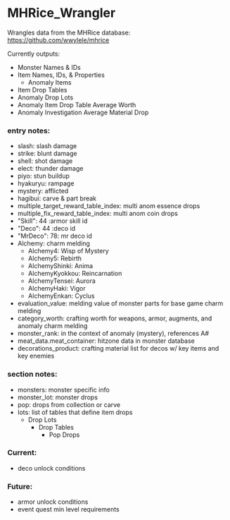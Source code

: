 # MHRice_Wrangler
Wrangles data from the MHRice database: https://github.com/wwylele/mhrice

Currently outputs:
- Monster Names & IDs
- Item Names, IDs, & Properties
  - Anomaly Items
- Item Drop Tables
- Anomaly Drop Lots
- Anomaly Item Drop Table Average Worth
- Anomaly Investigation Average Material Drop

### entry notes:
- slash: slash damage
- strike: blunt damage
- shell: shot damage
- elect: thunder damage
- piyo: stun buildup
- hyakuryu: rampage
- mystery: afflicted
- hagibui: carve & part break
- multiple_target_reward_table_index: multi anom essence drops
- multiple_fix_reward_table_index: multi anom coin drops
- "Skill": 44 :armor skill id
- "Deco": 44 :deco id
- "MrDeco": 78: mr deco id
- Alchemy: charm melding
  - Alchemy4: Wisp of Mystery
  - Alchemy5: Rebirth
  - AlchemyShinki: Anima
  - AlchemyKyokkou: Reincarnation
  - AlchemyTensei: Aurora
  - AlchemyHaki: Vigor
  - AlchemyEnkan: Cyclus
- evaluation_value: melding value of monster parts for base game charm melding
- category_worth: crafting worth for weapons, armor, augments, and anomaly charm melding
- monster_rank: in the context of anomaly (mystery), references A#
- meat_data.meat_container: hitzone data in monster database
- decorations_product: crafting material list for decos w/ key items and key enemies

### section notes:
- monsters: monster specific info
- monster_lot: monster drops
- pop: drops from collection or carve
- lots: list of tables that define item drops
  - Drop Lots
    - Drop Tables
      - Pop Drops

### Current:
- deco unlock conditions

### Future:
- armor unlock conditions
- event quest min level requirements
